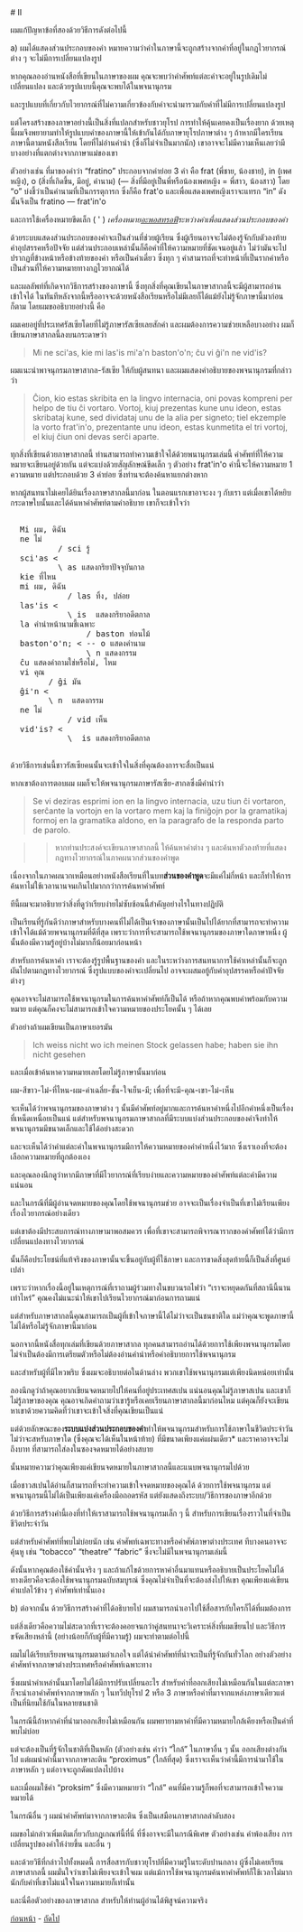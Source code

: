 <link href="markdown.css" rel="stylesheet"></link>
# II

ผมแก้ปัญหาข้อที่สองด้วยวิธีการดังต่อไปนี้

a) ผมได้แสดงส่วนประกอบของคำ หมายความว่าคำในภาษานี้จะถูกสร้างจากคำที่อยู่ในกฎไวยากรณ์ต่าง ๆ จะไม่มีการเปลี่ยนแปลงรูป

หากคุณลองอ่านหนังสือที่เขียนในภาษาของผม คุณจะพบว่าคำศัพท์แต่ละคำจะอยู่ในรูปเดิมไม่เปลี่ยนแปลง และด้วยรูปแบบนี้คุณจะพบได้ในพจนานุกรม

และรูปแบบที่เกี่ยวกับไวยากรณ์ที่ไม่ความเกี่ยวข้องกับคำจะนำมารวมกับคำที่ไม่มีการเปลี่ยนแปลงรูป

แต่โครงสร้างของภาษาอย่างนี้เป็นสิ่งที่แปลกสำหรับชาวยุโรป การทำให้คุ้นเคยคงเป็นเรื่องยาก ด้วยเหตุนี้ผมจึงพยายามทำให้รูปแบบคำของภาษานี้ให้เข้ากันได้กับภาษายุโรปภาษาต่าง ๆ ถ้าหากมีใครเรียนภาษานี้ตามหนังสือเรียน โดยที่ไม่อ่านคำนำ (ซึ่งก็ไม่จำเป็นมากนัก) เขาอาจจะไม่มีความเห็นเลยว่ามีบางอย่างที่แตกต่างจากภาษาแม่ของเขา


ตัวอย่างเช่น ที่มาของคำว่า “fratino” ประกอบจากคำย่อย 3 คำ คือ  frat (พี่ชาย, น้องชาย), in (เพศหญิง), o (สิ่งที่เกิดขึ้น, มีอยู่, คำนาม) (— สิ่งที่มีอยู่เป็นพี่หรือน้องเพศหญิง = พี่สาว, น้องสาว) โดย “o” บ่งชี้ว่าเป็นคำนามที่เป็นกรรตุการก ซึ่งก็คือ  frat'o และเพื่อแสดงเพศหญิงเราจะแทรก “in” ดังนั้นจึงเป็น fratino — frat'in'o

และการใช้เครื่องหมายขีดเล็ก ( ' ) *เครื่องหมาย[อะพอสทรอฟี](https://th.wikipedia.org/wiki/%E0%B8%AD%E0%B8%B0%E0%B8%9E%E0%B8%AD%E0%B8%AA%E0%B8%97%E0%B8%A3%E0%B8%AD%E0%B8%9F%E0%B8%B5)ระหว่างคำเพื่อแสดงส่วนประกอบของคำ*

ด้วยระบบแสดงส่วนประกอบของคำจะเป็นส่วนที่ช่วยผู้เรียน ซึ่งผู้เรียนอาจจะไม่ต้องรู้จักกับตัวลงท้าย คำอุปสรรคหรือปัจจัย แต่ส่วนประกอบเหล่านั้นก็คือคำที่ให้ความหมายที่ชัดเจนอยู่แล้ว ไม่ว่ามันจะไปปรากฏที่ข้างหน้าหรือข้างท้ายของคำ หรือเป็นคำเดี่ยว ซึ่งทุก ๆ คำสามารถที่จะทำหน้าที่เป็นรากคำหรือเป็นส่วนที่ให้ความหมายทางกฎไวยากณ์ได้

และผลลัพท์ที่เกิดจากวิธีการสร้างของภาษานี้ ซึ่งทุกสิ่งที่คุณเขียนในภาษาสากลนี้จะมีผู้สามารถอ่านเข้าใจได้ ในทันทีหลังจากนี้หรืออาจจะด้วยหนังสือเรียนหรือไม่มีเลยก็ได้แม้ยังไม่รู้จักภาษานี้มาก่อนก็ตาม โดยผมขออธิบายอย่างนี้ คือ

ผมเคยอยู่ที่ประเทศรัสเซียโดยที่ไม่รู้ภาษารัสเซียเลยสักคำ และผมต้องการความช่วยเหลือบางอย่าง ผมก็เขียนภาษาสากลนี้ลงบนกระดาษว่า

> Mi ne sci'as, kie mi las'is mi'a'n baston'o'n; ĉu vi ĝi'n ne vid'is?

ผมแนะนำพาจนุกรมภาษาสากล-รัสเซีย ให้กับผู้สนทนา และผมแสดงคำอธิบายของพจนานุกรมที่กล่าวว่า

> Ĉion, kio estas skribita en la lingvo internacia, oni povas kompreni per helpo de tiu ĉi vortaro. Vortoj, kiuj prezentas kune unu ideon, estas skribataj kune, sed dividataj unu de la alia per signeto; tiel ekzemple la vorto frat'in'o, prezentante unu ideon, estas kunmetita el tri vortoj, el kiuj ĉiun oni devas serĉi aparte.

ทุกสิ่งที่เขียนด้วยภาษาสากลนี้ ท่านสามารถทำความเข้าใจได้ด้วยพนานุกรมเล่มนี้ คำศัพท์ที่ให้ความหมายจะเขียนอยู่ด้วยกัน แต่จะแบ่งด้วยสัญลักษณ์ขีดเล็ก ๆ ตัวอย่าง   frat'in'o  คำนี้จะให้ความหมาย  1 ความหมาย แต่ประกอบด้วย 3 คำย่อย ซึ่งท่านจะต้องค้นหาแยกต่างหาก

หากผู้สนทนาไม่เคยได้ยินเรื่องภาษาสากลนี้มาก่อน ในตอนแรกเขาอาจะงง ๆ กับเรา แต่เมื่อเขาได้หยิบกระดาษใบนั้นและได้ค้นหาคำศัพท์ตามคำอธิบาย เขาก็จะเข้าใจว่า

  <pre>

  Mi ผม, ดิฉัน
  ne ไม่
          / sci รู้
  sci'as <
          \ as แสดงกริยาปัจจุบันกาล
  kie ที่ไหน
  mi ผม, ดิฉัน
        	/ las ทิ้ง, ปล่อย
  las'is <
        	\ is  แสดงกริยาอดีตกาล
  la คำนำหน้านามชี้เฉพาะ
                / baston ท่อนไม้
  baston'o'n; < -- o แสดงคำนาม
                \ n แสดงกรรม
  ĉu แสดงคำถามใช่หรือไม่, ไหม
  vi คุณ
        / ĝi มัน
  ĝi'n <
        \ n  แสดงกรรม
  ne ไม่
            / vid เห็น
  vid'is? <
            \  is แสดงกริยาอดีตกาล
  </pre>



ด้วยวิธีการเช่นนี้ชาวรัสเซียคนนั้นจะเข้าใจในสิ่งที่คุณต้องการจะสื่อเป็นแน่

หากเขาต้องการตอบผม ผมก็จะให้พจนานุกรมภาษารัสเซีย-สากลซึ่งมีคำนำว่า

> Se vi deziras esprimi ion en la lingvo internacia, uzu tiun ĉi vortaron, serĉante la vortojn en la vortaro mem kaj la finiĝojn por la gramatikaj formoj en la gramatika aldono, en la paragrafo de la responda parto de parolo.

>> หากท่านประสงค์จะเขียนภาษาสากลนี้ ให้ค้นหาคำต่าง ๆ และค้นหาตัวลงท้ายที่แสดงกฎทางไวยากรณ์ในภาคผนวกส่วนของคำพูด

เนื่องจากในภาคผนวกเหมือนอย่างหนังสือเรียนที่ในบท**ส่วนของคำพูด**จะมีแค่ไม่กี่หน้า และก็ทำให้การค้นหาไม่ใช้เวลานานจนเกินไปมากกว่าการค้นหาคำศัพท์

ทีนี้ผมจะมาอธิบายว่าสิ่งที่ดูว่าเรียบง่ายไม่ซับซ้อนนี้สำคัญอย่างไรในทางปฏิบัติ

เป็นเรียนที่รู้กันดีว่าภาษาสำหรับบางคนที่ไม่ได้เป็นเจ้าของภาษานั้นเป็นไปได้ยากที่สามารถจะทำความเข้าใจได้แม้ด้วยพจนานุกรมที่ดีที่สุด เพราะว่าการที่จะสามารถใช้พจนานุกรมของภาษาใดภาษาหนึ่ง ผู้นั้นต้องมีความรู้อยู่บ้างไม่มากก็น้อยมาก่อนหน้า

สำหรับการค้นหาคำ เราจะต้องรู้รูปพื้นฐานของคำ และในระหว่างการสนทนาการใช้คำเหล่านั้นก็จะถูกผันไปตามกฎทางไวยากรณ์ ซึ่งรูปแบบของคำจะเปลี่ยนไป อาจจะผสมอยู้กับคำอุปสรรคหรือคำปัจจัยต่างๆ

คุณอาจจะไม่สามารถใช้พจนานุกรมในการค้นหาคำศัพท์ก็เป็นได้ หรือถ้าหากคุณพบคำพร้อมกับความหมาย แต่คุณก็คงจะไม่สามารถเข้าใจความหมายของประโยคนั้น ๆ ได้เลย

ตัวอย่างถ้าผมเขียนเป็นภาษาเยอรมัน

> Ich weiss nicht wo ich meinen Stock gelassen habe; haben sie ihn nicht gesehen

และเมื่อเข้าค้นหาความหมายเลยโดยไม่รู้ภาษานั้นมาก่อน

ผม-สีขาว-ไม่-ที่ไหน-ผม-ค่าเฉลี่ย-ชั้น-ใจเย็น-มี; เพื่อที่จะมี-คุณ-เขา-ไม่-เห็น

จะเห็นได้ว่าพจนานุกรมของภาษาต่าง ๆ นั้นมีคำศัพท์อยู่มากและการค้นหาคำหนึ่งไปอีกคำหนึ่งเป็นเรื่องที่เหน็ดเหนื่อยเป็นแน่  แต่สำหรับพจนานุกรมภาษาสากลที่มีระบบแบ่งส่วนประกอบของคำจึงทำให้พจนานุกรมมีขนาดเล็กและใช้ได้อย่างสะดวก

และจะเห็นได้ว่าคำแต่ละคำในพจนานุกรมมีการให้ความหมายของคำคำหนึ่งไว้มาก ซึ่งเราเองที่จะต้องเลือกความหมายที่ถูกต้องเอง

และคุณลองนึกดูว่าหากมีภาษาที่มีไวยากรณ์ที่เรียบง่ายและความหมายของคำศัพท์แต่ละคำมีความแน่นอน

และในกรณีที่มีผู้อ่านจดหมายของคุณโดยใช้พจนานุกรมช่วย อาจจะเป็นเรื่องจำเป็นที่เขาไม่เรียนเพียงเรื่องไวยากรณ์อย่างเดียว

แต่เขาต้องมีประสบการณ์ทางภาษามาพอสมควร เพื่อที่เขาจะสามารถพิจารณารากของคำศัพท์ได้ว่ามีการเปลี่ยนแปลงทางไวยากรณ์

นั้นก็คือประโยชน์ที่แท้จริงของภาษานั้นจะขึ้นอยู่กับผู้ที่ใช้ภาษา และการขาดสิ่งสุดท้ายนี้ก็เป็นสิ่งที่ศูนย์เปล่า

เพราะว่าหากเรื่องนี้อยู่ในเหตุการณ์ที่เราถามผู้ร่วมทางในขบวนรถไฟว่า “เราจะหยุดดกันที่สถานีนี้นานเท่าไหร่” คุณคงไม่แนะนำให้เขาไปเรียนไวยากรณ์มาก่อนการถามแน่

แต่สำหรับภาษาสากลนี้คุณสามารถเป็นผู้ที่เข้าใจภาษานี้ได้ไม่ว่าจะเป็นชนชาติใด แม่ว่าคุณจะพูดภาษานี้ไม่ได้หรือไม่รู้จักภาษานี้มาก่อน

นอกจากนี้หนังสื่อทุกเล่มที่เขียนด้วยภาษาสากล ทุกคนสามารถอ่านได้ด้วยการใช้เพียงพจนานุกรมโดยไม่จำเป็นต้องมีการเตรียมตัวหรือไม่ต้องอ่านคำนำหรือคำอธิบายการใช้พจนานุกรม

และสำหรับผู้ที่มีไหวพริบ  ซึ่งผมจะอธิบายต่อในด้านล่าง พวกเขาใช้พจนานุกรมแต่เพียงนิดหน่อยเท่านั้น

ลองนึกดูว่าถ้าคุณอยากเขียนจดหมายไปให้คนที่อยู่ประเทศสเปน แน่นอนคุณไม่รู้ภาษาสเปน และเขาก็ไม่รู้ภาษาของคุณ คุณอาจเกิดคำถามว่าเขารู้หรือเคยเรียนภาษาสากลนี้มาก่อนไหม แต่คุณก็ยังจะเขียนหาเขาด้วยความคิดที่ว่าเขาจะเข้าใจสิ่งที่คุณเขียนเป็นแน่

แต่ด้วยลักษณะของ**ระบบแบ่งส่วนประกอบของคำ**ทำให้พจนานุกรมสำหรับการใช้ภาษาในชีวิตประจำวันไม่ว่าจะสหรับภาษาใด (ซึ่งคุณจะได้เห็นในหน้าท้าย) ที่มีขนาดเพียงแค่แผ่นเดียว* และราคาอาจจะไม่ถึงบาท ที่สามารถใส่ลงในซองจดหมายได้อย่างสบาย

นั้นหมายความว่าคุณเพียงแค่เขียนจดหมายในภาษาสากลนี้และแนบพจนานุกรมไปด้วย

เมื่อชาวสเปนได้อ่านก็สามารถที่จะทำความเข้าใจจดหมายของคุณได้ ด้วยการใช้พจนานุกรม แต่พจนานุกรมนี้ไม่ได้เป็นเพียงแค่เครื่องมือถอดรหัส แต่ยังแสดงถึงระบบ/วิธีการของภาษาอีกด้วย

ด้วยวิธีการสร้างคำนี้เองที่ทำให้เราสามารถใช้พจนานุกรมเล็ก ๆ นี้ สำหรับการเขียนเรื่องราวในที่จำเป็นชีวิตประจำวัน

แต่สำหรับคำศัพท์ที่พบไม่บ่อยนัก เช่น คำศัพท์เฉพาะทางหรือคำศัพ์ภาษาต่างประเทศ ทีบางคนอาจจะคุ้นหู เช่น “tobacco”  “theatre” “fabric” ซึ่งจะไม่มีในพจนานุกรมเล่มนี้

ดังนั้นหากคุณต้องใช้คำนั้นจริง ๆ และถ้าแก้ไขด้วยการหาคำอื่นมาแทนหรืออธิบายเป็นประโยคไม่ได้ ทางเดียวคือจะต้องใช้พจนานุกรมฉบับสมบูรณ์ ซึ่งคุณไม่จำเป็นที่จะต้องส่งไปให้เขา คุณเพียงแค่เขียนคำแปลไว้ข้าง ๆ คำศัพท์เท่านั้นเอง

b) ต่อจากนั้น ด้วยวิธีการสร้างคำที่ได้อธิบายไป ผมสามารถนำเอาไปใช้สื่อสารกับใครก็ได้ที่ผมต้องการ

แต่สิ่งเดียวคือความไม่สะดวกที่เราจะต้องคอยจนกว่าคู่สนทนาจะวิเคราะห์สิ่งที่ผมเขียนไป และวิธีการขจัดเสียงหล่านี้ (อย่างน้อยก็กับผู้ที่มีความรู้) ผมจะทำตามต่อไปนี้

ผมไม่ได้เรียบเรียงพจนานุกรมตามอำเภอใจ แต่ได้นำคำศัพท์ที่น่าจะเป็นที่รู้จักกันทั่วโลก อย่างตัวอย่างคำศัพท์จากภาษาต่างประเทศหรือคำศัพท์เฉพาะทาง

ซึ่งผมนำคำเหล่านั้นมาโดยไม่ได้มีการปรับเปลี่ยนอะไร สำหรับคำที่ออกเสียงไม่เหมือนกันในแต่ละภาษา ก็จะนำเอาคำศัพท์จากภาษาหลัก ๆ ในทวีปยุโรป 2 หรือ 3 ภาษาหรือคำที่มาจากแหล่งภาษาเดียวแต่เป็นที่นิยมใช้กันในหลายชนชาติ

ในกรณีนี้ถ้าหากคำที่นำมาออกเสียงไม่เหมือนกัน ผมพยายามหาคำที่มีความหมายใกล้เคียงหรือเป็นคำที่พบไม่บ่อย

แต่จะต้องเป็นที่รู้จักในชาติที่เป็นหลัก (ตัวอย่างเช่น คำว่า “ใกล้” ในภาษาอื่น ๆ นั้น ออกเสียงต่างกันไป แต่ผมนำคำนี้มาจากภาษาละติน “proximus” (ใกล้ที่สุด) ซึ่งเราจะเห็นว่าคำนี้มีการนำมาใช้ในภาษาหลัก ๆ แต่อาจจะถูกดัดแปลงไปบ้าง

และเมื่อผมใช้คำ “proksim” ซึ่งมีความหมายว่า “ใกล้” คนที่มีความรู้ก็พอที่จะสามารถเข้าใจความหมายได้

ในกรณีอื่น ๆ ผมนำคำศัพท์มาจากภาษาละติน ซึ่งเป็นเสมือนภาษาสากลลำดับสอง

ผมขอไม่กล่าวเพิ่มเติมเกี่ยวกับกฎเกณฑ์นี้ที่นี่ ที่ซึ่งอาจจะมีในกรณีพิเศษ ตัวอย่างเช่น คำพ้องเสียง การเปลี่ยนรูปของคำให้ง่ายขึ้น และอื่น ๆ

และด้วยวิธีที่กล่าวไปทั้งหมดนี้ การสื่อสารกับชาวยุโรปที่มีความรู้ในระดับปานกลาง ผู้ซึ่งไม่เคยเรียนภาษาสากลนี้ ผมมั่นใจว่าเขาไม่เพียงจะเข้าใจผม แต่แม้การใช้พจนานุกรมค้นหาคำศัพท์ก็ใช้เวลาไม่มากนักกับคำที่เขาไม่แน่ใจในความหมายก็เท่านั้น

และนี่คือตัวอย่างของภาษาสากล สำหรับให้ท่านผู้อ่านได้พิสูจน์ความจริง

[ก่อนหน้า](./4) - [ถัดไป](./6)
